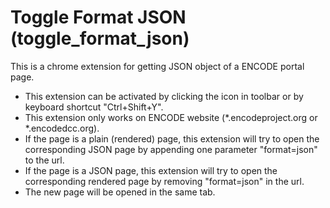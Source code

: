 # Toggle Format JSON (toggle_format_json)
This is a chrome extension for getting JSON object of a ENCODE portal page.
  * This extension can be activated by clicking the icon in toolbar or by keyboard shortcut "Ctrl+Shift+Y".
  * This extension only works on ENCODE website (\*.encodeproject.org or \*.encodedcc.org).
  * If the page is a plain (rendered) page, this extension will try to open the corresponding JSON page by appending one parameter "format=json" to the url.
  * If the page is a JSON page, this extension will try to open the corresponding rendered page by removing "format=json" in the url.
  * The new page will be opened in the same tab.
